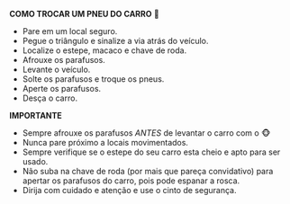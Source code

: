 **COMO TROCAR UM PNEU DO CARRO** :car:

- Pare em um local seguro.
- Pegue o triângulo e sinalize a via atrás do veículo. 
- Localize o estepe, macaco e chave de roda. 
- Afrouxe os parafusos. 
- Levante o veículo. 
- Solte os parafusos e troque os pneus.
- Aperte os parafusos.
- Desça o carro.

**IMPORTANTE**

- Sempre afrouxe os parafusos *ANTES* de levantar o carro com o :monkey_face:
- Nunca pare próximo a locais movimentados.
- Sempre verifique se o estepe do seu carro esta cheio e apto para ser usado.
- Não suba na chave de roda (por mais que pareça convidativo) para apertar os parafusos do carro, pois pode espanar a rosca.
- Dirija com cuidado e atenção e use o cinto de segurança.
